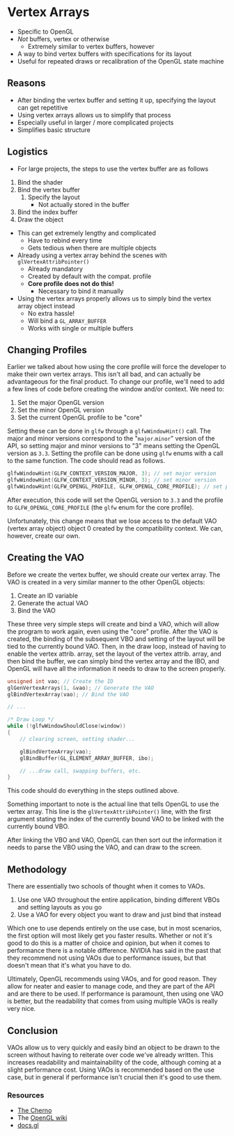 # Vertex Arrays
+ Specific to OpenGL
+ *Not* buffers, vertex or otherwise
    + Extremely similar to vertex buffers, however
+ A way to bind vertex buffers with specifications for its layout
+ Useful for repeated draws or recalibration of the OpenGL state machine

## Reasons
+ After binding the vertex buffer and setting it up, specifying the layout can get repetitive
+ Using vertex arrays allows us to simplify that process
+ Especially useful in larger / more complicated projects
+ Simplifies basic structure

## Logistics
+ For large projects, the steps to use the vertex buffer are as follows
1. Bind the shader
1. Bind the vertex buffer
    1. Specify the layout
	    + Not actually stored in the buffer
1. Bind the index buffer
1. Draw the object
+ This can get extremely lengthy and complicated
    + Have to rebind every time
    + Gets tedious when there are multiple objects
+ Already using a vertex array behind the scenes with `glVertexAttribPointer()`
    + Already mandatory
    + Created by default with the compat. profile
    + **Core profile does not do this!**
	    + Necessary to bind it manually
+ Using the vertex arrays properly allows us to simply bind the vertex array object instead
    + No extra hassle!
    + Will bind a `GL_ARRAY_BUFFER`
    + Works with single or multiple buffers

## Changing Profiles
Earlier we talked about how using the core profile will force the developer to make their own vertex arrays. This isn't all bad, and can actually be advantageous for the final product. To change our profile, we'll need to add a few lines of code before creating the window and/or context. We need to:

1. Set the major OpenGL version
1. Set the minor OpenGL version
1. Set the current OpenGL profile to be "core"

Setting these can be done in `glfw` through a `glfwWindowHint()` call. The major and minor versions correspond to the "`major`.`minor`" version of the API, so setting major and minor versions to "3" means setting the OpenGL version as `3.3`. Setting the profile can be done using `glfw` enums with a call to the same function. The code should read as follows.

```c++
glfwWindowHint(GLFW_CONTEXT_VERSION_MAJOR, 3); // set major version
glfwWindowHint(GLFW_CONTEXT_VERSION_MINOR, 3); // set minor version
glfwWindowHint(GLFW_OPENGL_PROFILE, GLFW_OPENGL_CORE_PROFILE); // set profile to core
```

After execution, this code will set the OpenGL version to `3.3` and the profile to `GLFW_OPENGL_CORE_PROFILE` (the `glfw` enum for the core profile).

Unfortunately, this change means that we lose access to the default VAO (vertex array object) object 0 created by the compatibility context. We can, however, create our own.

## Creating the VAO
Before we create the vertex buffer, we should create our vertex array. The VAO is created in a very similar manner to the other OpenGL objects:

1. Create an ID variable
1. Generate the actual VAO
1. Bind the VAO

These three very simple steps will create and bind a VAO, which will allow the program to work again, even using the "core" profile. After the VAO is created, the binding of the subsequent VBO and setting of the layout will be tied to the currently bound VAO. Then, in the draw loop, instead of having to enable the vertex attrib. array, set the layout of the vertex attrib. array, and then bind the buffer, we can simply bind the vertex array and the IBO, and OpenGL will have all the information it needs to draw to the screen properly.

```c++
unsigned int vao; // Create the ID
glGenVertexArrays(1, &vao); // Generate the VAO
glBindVertexArray(vao); // Bind the VAO

// ...

/* Draw Loop */
while (!glfwWindowShouldClose(window))
{
    // clearing screen, setting shader...

    glBindVertexArray(vao);
    glBindBuffer(GL_ELEMENT_ARRAY_BUFFER, ibo);

    // ...draw call, swapping buffers, etc.
}
```

This code should do everything in the steps outlined above.

Something important to note is the actual line that tells OpenGL to use the vertex array. This line is the `glVertexAttribPointer()` line, with the first argument stating the index of the currently bound VAO to be linked with the currently bound VBO.

After linking the VBO and VAO, OpenGL can then sort out the information it needs to parse the VBO using the VAO, and can draw to the screen.

## Methodology
There are essentially two schools of thought when it comes to VAOs.

1. Use one VAO throughout the entire application, binding different VBOs and setting layouts as you go
1. Use a VAO for every object you want to draw and just bind that instead

Which one to use depends entirely on the use case, but in most scenarios, the first option will most likely get you faster results. Whether or not it's good to do this is a matter of choice and opinion, but when it comes to performance there is a notable difference. NVIDIA has said in the past that they recommend not using VAOs due to performance issues, but that doesn't mean that it's what you have to do.

Ultimately, OpenGL recommends using VAOs, and for good reason. They allow for neater and easier to manage code, and they are part of the API and are there to be used. If performance is paramount, then using one VAO is better, but the readability that comes from using multiple VAOs is really very nice.

## Conclusion
VAOs allow us to very quickly and easily bind an object to be drawn to the screen without having to reiterate over code we've already written. This increases readability and maintainability of the code, although coming at a slight performance cost. Using VAOs is recommended based on the use case, but in general if performance isn't crucial then it's good to use them.

### Resources
+ [The Cherno](https://www.youtube.com/watch?v=Bcs56Mm-FJY&list=PLlrATfBNZ98foTJPJ_Ev03o2oq3-GGOS2&index=12)
+ The [OpenGL wiki](https://www.khronos.org/opengl/wiki/Vertex_Specification)
+ [docs.gl](http://docs.gl)
